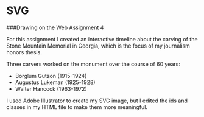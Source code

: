 # SVG
###Drawing on the Web Assignment 4

For this assignment I created an interactive timeline about the carving of the Stone Mountain Memorial in Georgia, which is the focus of my journalism honors thesis.

Three carvers worked on the monument over the course of 60 years:  

- Borglum Gutzon (1915-1924)
- Augustus Lukeman (1925-1928)
- Walter Hancock (1963-1972)

I used Adobe Illustrator to create my SVG image, but I edited the ids and classes in my HTML file to make them more meaningful.